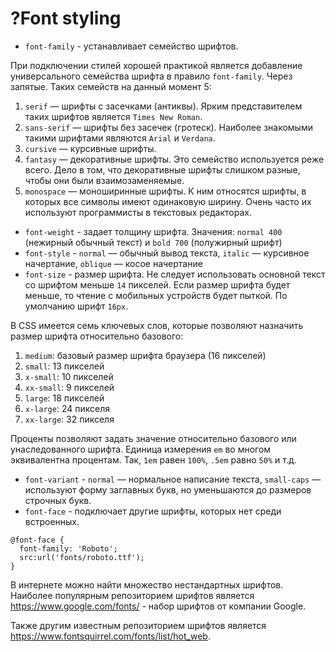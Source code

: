 # ?Font styling

* `font-family` - устанавливает семейство шрифтов.

При подключении стилей хорошей практикой является добавление универсального семейства шрифта в правило `font-family`. Через запятые. Таких семейств на данный момент 5:

1. `serif` — шрифты с засечками (антиквы). Ярким представителем таких шрифтов является `Times New Roman`.
2. `sans-serif` — шрифты без засечек (гротеск). Наиболее знакомыми такими шрифтами являются `Arial` и `Verdana`.
3. `cursive` — курсивные шрифты.
4. `fantasy` — декоративные шрифты. Это семейство используется реже всего. Дело в том, что декоративные шрифты слишком разные, чтобы они были взаимозаменяемые.
5. `monospace` — моноширинные шрифты. К ним относятся шрифты, в которых все символы имеют одинаковую ширину. Очень часто их используют программисты в текстовых редакторах.

* `font-weight`  - задает толщину шрифта. Значения: `normal 400` (нежирный обычный текст) и `bold 700` (полужирный шрифт)
* `font-style` - `normal` — обычный вывод текста, `italic` — курсивное начертание, `oblique` — косое начертание
* `font-size` - размер шрифта. Не следует использовать основной текст со шрифтом меньше `14` пикселей. Если размер шрифта будет меньше, то чтение с мобильных устройств будет пыткой. По умолчанию шрифт `16px`.

В CSS имеется семь ключевых слов, которые позволяют назначить размер шрифта относительно базового:

1. `medium`: базовый размер шрифта браузера (16 пикселей)
2. `small`: 13 пикселей
3. `x-small`: 10 пикселей
4. `xx-small`: 9 пикселей
5. `large`: 18 пикселей
6. `x-large`: 24 пикселя
7. `xx-large`: 32 пикселя

Проценты позволяют задать значение относительно базового или унаследованного шрифта. Единица измерения `еm` во многом эквивалентна процентам. Так, `1em` равен `100%`, `.5em` равно `50%` и т.д.

* `font-variant` - `normal` — нормальное написание текста, `small-caps` — используют форму заглавных букв, но уменьшаются до размеров строчных букв.
* `font-face` - подключает другие шрифты, которых нет среди встроенных.

~~~
@font-face {
  font-family: 'Roboto';
  src:url('fonts/roboto.ttf');
}
~~~

В интернете можно найти множество нестандартных шрифтов. Наиболее популярным репозиторием шрифтов является https://www.google.com/fonts/ - набор шрифтов от компании Google.

Также другим известным репозиторием шрифтов является https://www.fontsquirrel.com/fonts/list/hot_web.
